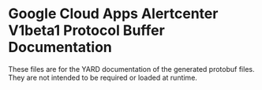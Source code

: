 # Google Cloud Apps Alertcenter V1beta1 Protocol Buffer Documentation

These files are for the YARD documentation of the generated protobuf files.
They are not intended to be required or loaded at runtime.
